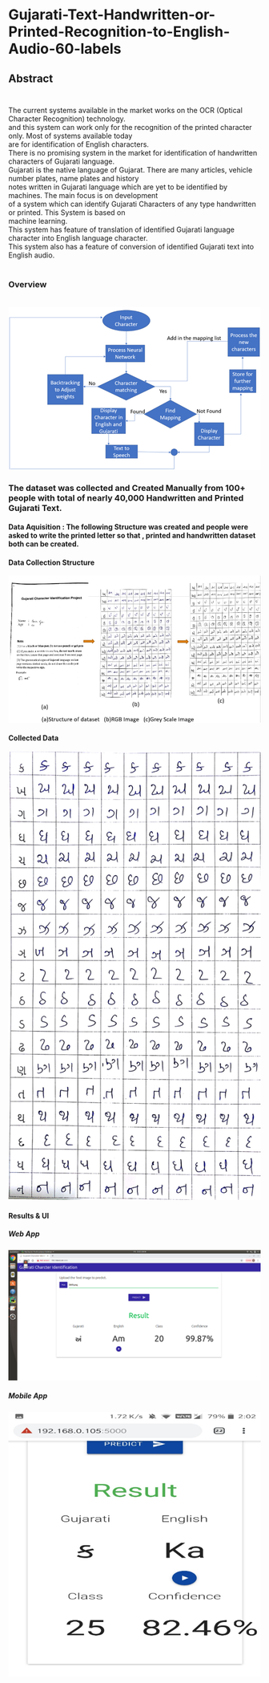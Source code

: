 # Gujarati-Text-Handwritten-or-Printed-Recognition-to-English-Audio-60-labels


## Abstract</br></br>

The current systems available in the market works on the OCR (Optical Character Recognition) technology.</br>
and this system can work only for the recognition of the printed character only. Most of systems available today</br>
are for identification of English characters.</br>
There is no promising system in the market for identification of handwritten characters of Gujarati language.</br>
Gujarati is the native language of Gujarat. There are many articles, vehicle number plates, name plates and history</br>
notes written in Gujarati language which are yet to be identified by machines. The main focus is on development</br>
of a system which can identify Gujarati Characters of any type handwritten or printed. This System is based on</br>
machine learning.</br>
This system has feature of translation of identified Gujarati language character into English language character.</br>
This system also has a feature of conversion of identified Gujarati text into English audio.</br></br>

### Overview</br></br>

![Project Overview](https://github.com/svyas19/Gujarati-Text-Handwritten-or-Printed-to-English-Audio/blob/main/Overview.png)</br>

### The dataset was collected and Created Manually from 100+ people with total of nearly 40,000 Handwritten and Printed Gujarati Text.</br>

#### Data Aquisition : The following Structure was created and people were asked to write the printed letter so that , printed and handwritten dataset both can be created.</br>

#### Data Collection Structure

![Dataset4](https://github.com/svyas19/Gujarati-Text-Handwritten-or-Printed-to-English-Audio/blob/main/Dataset4.png)</br>


#### Collected Data

![Dataset 1](https://github.com/svyas19/Gujarati-Text-Handwritten-or-Printed-to-English-Audio/blob/main/Dataset1.jpg)</br>

#### Results & UI

##### Web App

![Results](https://github.com/svyas19/Gujarati-Text-Handwritten-or-Printed-to-English-Audio/blob/main/Result.png)</br>


##### Mobile App

![mobileresults](https://github.com/svyas19/Gujarati-Text-Handwritten-or-Printed-to-English-Audio/blob/main/mobileresults.png)</br>



